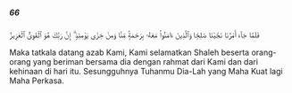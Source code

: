 ##### 66

<span class="ayah">فَلَمَّا جَآءَ أَمْرُنَا نَجَّيْنَا صَٰلِحًۭا وَٱلَّذِينَ ءَامَنُوا۟ مَعَهُۥ بِرَحْمَةٍۢ مِّنَّا وَمِنْ خِزْىِ يَوْمِئِذٍ ۗ إِنَّ رَبَّكَ هُوَ ٱلْقَوِىُّ ٱلْعَزِيزُ</span>

<span class="ayah_translation">Maka tatkala datang azab Kami, Kami selamatkan Shaleh beserta orang-orang yang beriman bersama dia dengan rahmat dari Kami dan dari kehinaan di hari itu. Sesungguhnya Tuhanmu Dia-Lah yang Maha Kuat lagi Maha Perkasa.</span>
